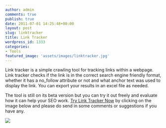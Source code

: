 ```yaml
---
author: admin
comments: true
publish: true
date: 2011-07-01 14:25:48+00:00
layout: post
slug: linktracker
title: Link Tracker
wordpress_id: 1333
categories:
- Tools
featured_image: 'assets/images/linktracker.jpg'
---
```


Link tracker is a simple crawling tool for tracking links within a webpage. Link tracker checks if the link is in the correct search engine friendly format, whether it has a no_follow attribute or not and what anchor text was used to display the link. You can export your results in an excel file as needed.

The tool is still on its beta version but you can try it out freely and evaluate how it can help your SEO work. [Try Link Tracker Now](http://rgb.reengo.com/linktracker_v0_7) by clicking on the image below and please do send in some comments or suggestions if you have any.


[![](http://rgb.reengo.com/wp-content/uploads/2011/07/linktracker.jpg)](http://rgb.reengo.com/linktracker_v0_7)



